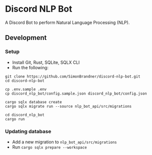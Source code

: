 # Discord NLP Bot

A Discord Bot to perform Natural Language Processing (NLP).

## Development

### Setup

- Install Git, Rust, SQLite, SQLX CLI
- Run the following:

```console
git clone https://github.com/SimonBrandner/discord-nlp-bot.git
cd discord-nlp-bot

cp .env.sample .env
cp discord_nlp_bot/config.sample.json discord_nlp_bot/config.json

cargo sqlx database create
cargo sqlx migrate run --source nlp_bot_api/src/migrations

cd discord_nlp_bot
cargo run
```

### Updating database

- Add a new migration to `nlp_bot_api/src/migrations`
- Run `cargo sqlx prepare --workspace`
